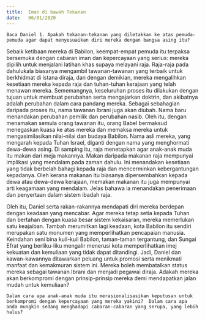```yaml
---
title:  Iman di bawah Tekanan
date:   06/01/2020
---
```


`Baca Daniel 1. Apakah tekanan-tekanan yang diletakkan ke atas pemuda-pemuda agar dapat menyesuaikan diri mereka dengan bangsa asing itu?`

Sebaik ketibaan mereka di Babilon, keempat-empat pemuda itu terpaksa bersemuka dengan cabaran iman dan kepercayaan yang serius: mereka dipilih untuk menjalani latihan khas supaya melayani raja.   Raja-raja pada dahulukala biasanya mengambil tawanan-tawanan yang terbaik untuk berkhidmat di istana diraja, dan dengan demikian, mereka mengalihkan kesetiaan mereka kepada raja dan tuhan-tuhan kerajaan yang telah menawan mereka.  Sememangnya, keseluruhan proses itu dilakukan dengan tujuan untuk membuat perubahan serta mengajarkan doktrin, dan akibatnya adalah perubahan dalam cara pandang mereka.  Sebagai sebahagian daripada proses itu, nama tawanan Ibrani juga akan diubah.  Nama baru menandakan perubahan pemilik dan perubahan nasib.  Oleh itu, dengan menamakan semula orang tawanan itu, orang Babel bermaksud menegaskan kuasa ke atas mereka dan memaksa mereka untuk mengasimilasikan nilai-nilai dan budaya Babilon.  Nama asli mereka, yang mengarah kepada Tuhan Israel, diganti dengan nama yang menghormati dewa-dewa asing.  Di samping itu, raja menetapkan agar anak-anak muda itu makan dari meja makannya.  Makan daripada makanan raja mempunyai implikasi yang mendalam pada zaman dahulu.  Ini menandakan kesetiaan yang tidak berbelah bahagi kepada raja dan mencerminkan kebergantungan kepadanya.  Oleh kerana makanan itu biasanya dipersembahkan kepada dewa atau dewa-dewa kerajaan, memakan makanan itu juga mempunyai arti keagamaan yang mendalam.  Jelas bahawa ia menandakan penerimaan dan penyertaan dalam sistem ibadah raja.

Oleh itu, Daniel serta rakan-rakannya mendapati diri mereka berdepan dengan keadaan yang mencabar.  Agar mereka tetap setia kepada Tuhan dan bertahan dengan kuasa besar sistem kekaisaran, mereka memerlukan satu keajaiban.  Tambah merumitkan lagi keadaan, kota Babilon itu sendiri merupakan satu monumen yang memperlihatkan pencapaian manusia.  Keindahan seni bina kuil-kuil Babilon, taman-taman tergantung, dan Sungai Efrat yang berliku-liku mengalir menerusi kota memperlihatkan imej kekuatan dan kemuliaan yang tidak dapat ditandingi.  Jadi, Daniel dan kawan-kawannya ditawarkan peluang untuk promosi serta menikmati manfaat dan kemakmuran sistem ini.  Mereka boleh membatalkan status mereka sebagai tawanan Ibrani dan menjadi pegawai diraja.  Adakah mereka akan berkompromi dengan prinsip-prinsip mereka demi mendapatkan jalan mudah untuk kemuliaan?

`Dalam cara apa anak-anak muda itu merasionalisasikan keputusan untuk berkompromi dengan kepercayaan yang mereka yakini?  Dalam cara apa anda mungkin sedang menghadapi cabaran-cabaran yang serupa, yang lebih halus?`